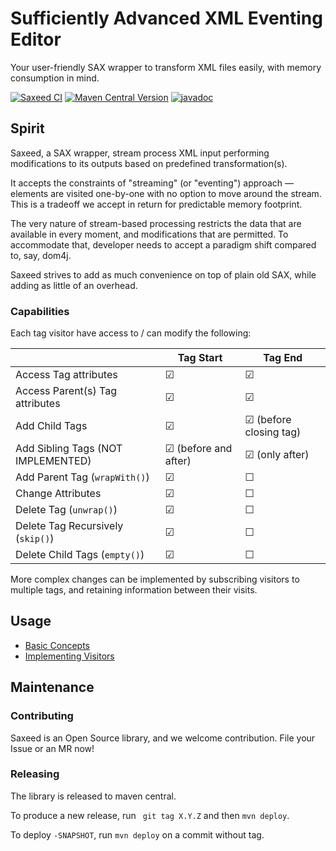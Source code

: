 # Sufficiently Advanced XML Eventing Editor

Your user-friendly SAX wrapper to transform XML files easily, with memory consumption in mind.

[![Saxeed CI](https://github.com/olivergondza/saxeed/actions/workflows/ci.yaml/badge.svg)](https://github.com/olivergondza/saxeed/actions/workflows/ci.yaml)
[![Maven Central Version](https://img.shields.io/maven-central/v/com.github.olivergondza/saxeed)](https://central.sonatype.com/artifact/com.github.olivergondza/saxeed)
[![javadoc](https://javadoc.io/badge2/com.github.olivergondza/saxeed/javadoc.svg)](https://javadoc.io/doc/com.github.olivergondza/saxeed)

## Spirit

Saxeed, a SAX wrapper, stream process XML input performing modifications to its outputs based on predefined transformation(s).

It accepts the constraints of "streaming" (or "eventing") approach — elements are visited one-by-one with no option to move around the stream.
This is a tradeoff we accept in return for predictable memory footprint.

The very nature of stream-based processing restricts the data that are available in every moment, and modifications that are permitted.
To accommodate that, developer needs to accept a paradigm shift compared to, say, dom4j.

Saxeed strives to add as much convenience on top of plain old SAX, while adding as little of an overhead.

### Capabilities

Each tag visitor have access to / can modify the following: 

|                                    | Tag Start              | Tag End                |
|------------------------------------|------------------------|------------------------|
| Access Tag attributes              | ☑                      | ☑                      |
| Access Parent(s) Tag attributes    | ☑                      | ☑                      |
| Add Child Tags                     | ☑                      | ☑ (before closing tag) |
| Add Sibling Tags (NOT IMPLEMENTED) | ☑ (before and after)   | ☑ (only after)         |
| Add Parent Tag (`wrapWith()`)      | ☑                      | ☐                      |
| Change Attributes                  | ☑                      | ☐                      |
| Delete Tag (`unwrap()`)            | ☑                      | ☐                      |
| Delete Tag Recursively (`skip()`)  | ☑                      | ☐                      |
| Delete Child Tags (`empty()`)           | ☑                      | ☐                      |

More complex changes can be implemented by subscribing visitors to multiple tags, and retaining information between their visits.  

## Usage

- [Basic Concepts](./docs/BASICS.md)
- [Implementing Visitors](./docs/VISITORS.md)

## Maintenance

### Contributing

Saxeed is an Open Source library, and we welcome contribution. File your Issue or an MR now!

### Releasing

The library is released to maven central.

To produce a new release, run ` git tag X.Y.Z` and then `mvn deploy`.

To deploy `-SNAPSHOT`, run `mvn deploy` on a commit without tag.

